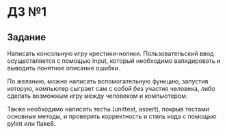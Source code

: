# ДЗ №1

## Задание

Написать консольную игру крестики-нолики.
Пользовательский ввод осуществляется с помощью input, который необходимо валидировать и выводить понятное описание ошибки.

По желанию, можно написать вспомогательную функцию, запустив которую, компьютер сыграет сам с собой без участия человека, либо сделать возможным игру между человеком и компьютером.

Также необходимо написать тесты (unittest, assert), покрыв тестами основные методы, и проверить корректность и стиль кода с помощью pylint или flake8.
